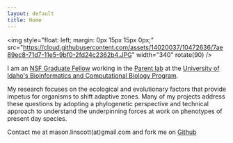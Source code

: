 ```yaml
---
layout: default
title: Home
---
```

<img style="float: left; margin: 0px 15px 15px 0px;"
src="https://cloud.githubusercontent.com/assets/14020037/10472636/7ae89ec8-71d7-11e5-9bf0-2fd24c2362b4.JPG" width="340" rotate(90) />

I am an [NSF Graduate Fellow](https://www.nsfgrfp.org/) working in the [Parent lab](http://webpages.uidaho.edu/parentlab/Parent_lab/Parent_lab___Home.html) at the [University of Idaho's Bioinformatics and Computational Biology Program](http://www.uidaho.edu/cogs/bcb). 

My research focuses on the ecological and evolutionary factors that provide impetus for organisms to shift adaptive zones. Many of my projects address these questions by adopting a phylogenetic perspective and technical approach to understand the underpinning forces at work on phenotypes of present day species.

Contact me at mason.linscott(at)gmail.com and fork me on [Github](https://github.com/mason-linscott)

